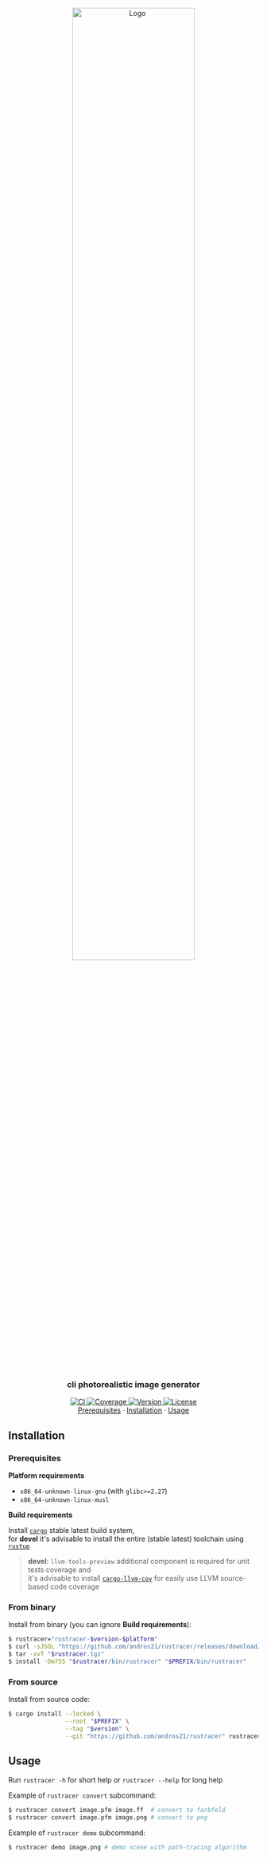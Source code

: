 <!-- PROJECT LOGO -->
<br>
<div align="center">
  <a href="https://github.com/andros21/rustracer">
    <img src="https://user-images.githubusercontent.com/58751603/160428859-381f9846-b460-4d9e-bb25-4b111f99fb77.png" alt="Logo" width="70%">
  </a>
  <h3 style="border-bottom: 0px;">cli photorealistic image generator</h3>
  <a href="https://github.com/andros21/rustracer/actions/workflows/ci.yml">
    <img src="https://img.shields.io/github/workflow/status/andros21/rustracer/CI?style=flat-square&label=ci&logo=github" alt="CI">
  </a>
  <a href="https://github.com/andros21/rustracer/actions/workflows/ci.yml">
    <img src="https://img.shields.io/endpoint?url=https://gist.githubusercontent.com/andros21/0e20cd331d0800e3299298a3868aab7a/raw/rustracer__master.json" alt="Coverage">
  </a>
  <a href="https://github.com/andros21/rustracer/releases">
    <img src="https://img.shields.io/github/v/release/andros21/rustracer?color=orange&&sort=semver&style=flat-square" alt="Version">
  </a>
  <a href="https://github.com/andros21/rustracer/blob/master/LICENSE">
    <img src="https://img.shields.io/github/license/andros21/rustracer?color=blue&style=flat-square" alt="License">
  </a>
  <div align="center">
    <a href="#prerequisites">Prerequisites</a>
    ·
    <a href="#installation">Installation</a>
    ·
    <a href="#usage">Usage</a>
  </div>
</div>

## Installation

### Prerequisites

**Platform requirements**

* `x86_64-unknown-linux-gnu` (with `glibc>=2.27`)
* `x86_64-unknown-linux-musl`

**Build requirements**

Install [`cargo`](https://github.com/rust-lang/cargo/) stable latest build system, \
for **devel** it's advisable to install the entire (stable latest) toolchain using [`rustup`](https://www.rust-lang.org/tools/install)

> **devel**: `llvm-tools-preview` additional component is required for unit tests coverage and \
> it's advisable to install [`cargo-llvm-cov`](https://github.com/taiki-e/cargo-llvm-cov) for easily use LLVM source-based code coverage

### From binary

Install from binary (you can ignore **Build requirements**):

```bash
$ rustracer="rustracer-$version-$platform"
$ curl -sJSOL "https://github.com/andros21/rustracer/releases/download/$version/$rustracer.tgz"
$ tar -xvf "$rustracer.tgz"
$ install -Dm755 "$rustracer/bin/rustracer" "$PREFIX/bin/rustracer"
```

### From source

Install from source code:

```bash
$ cargo install --locked \
                --root "$PREFIX" \
                --tag "$version" \
                --git "https://github.com/andros21/rustracer" rustracer
```

## Usage

Run `rustracer -h` for short help or `rustracer --help` for long help

Example of `rustracer convert` subcommand:

```bash
$ rustracer convert image.pfm image.ff  # convert to farbfeld
$ rustracer convert image.pfm image.png # convert to png
```

Example of `rustracer demo` subcommand:

```bash
$ rustracer demo image.png # demo scene with path-tracing algorithm
```
